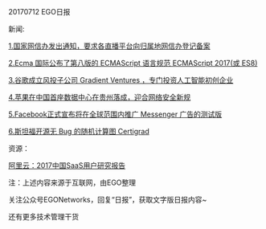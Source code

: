 20170712 EGO日报

新闻:

[1.国家网信办发出通知，要求各直播平台向归属地网信办登记备案](http://tech.qq.com/a/20170712/023794.htm)

[2.Ecma 国际公布了第八版的 ECMAScript 语言规范 ECMAScript 2017(或 ES8)](https://news.cnblogs.com/n/573688/)

[3.谷歌成立风投子公司 Gradient Ventures ，专门投资人工智能初创企业](https://news.cnblogs.com/n/573637/)

[4.苹果在中国首座数据中心在贵州落成，迎合网络安全新规](https://www.leiphone.com/news/201707/hzToygciJEEQNCyI.html)

[5.Facebook正式宣布将在全球范围内推广 Messenger 广告的测试版](https://www.leiphone.com/news/201707/cKA28hbJsT61riW7.html)

[6.斯坦福开源无 Bug 的随机计算图 Certigrad](https://www.oschina.net/news/86698/mit-open-source-certigrad)

资源：

[阿里云：2017中国SaaS用户研究报告](http://36kr.com/p/5083286.html?ktm_source=feed)

注：上述内容来源于互联网，由EGO整理

关注公众号EGONetworks，回复“日报”，获取文字版日报内容~

还有更多技术管理干货
